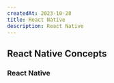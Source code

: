 ```yaml
---
createdAt: 2023-10-28
title: React Native
description: React Native
---
```


## React Native Concepts

### React Native